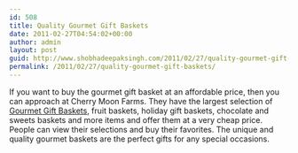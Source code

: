 ```yaml
---
id: 508
title: Quality Gourmet Gift Baskets
date: 2011-02-27T04:54:02+00:00
author: admin
layout: post
guid: http://www.shobhadeepaksingh.com/2011/02/27/quality-gourmet-gift-baskets/
permalink: /2011/02/27/quality-gourmet-gift-baskets/
---
```

If you want to buy the gourmet gift basket at an affordable price, then you can approach at Cherry Moon Farms. They have the largest selection of [Gourmet Gift Baskets](http://www.cherrymoonfarms.com/gift-baskets-cgb), fruit baskets, holiday gift baskets, chocolate and sweets baskets and more items and offer them at a very cheap price. People can view their selections and buy their favorites. The unique and quality gourmet baskets are the perfect gifts for any special occasions.